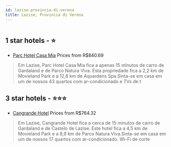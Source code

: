 ```yaml
---
id: lazise-provincia-di-verona
title: Lazise, Provincia di Verona
---
```


<center><img src="https://i.travelapi.com/hotels/37000000/36990000/36988500/36988417/2bc27566_z.jpg" alt="" /></center>


##  1 star hotels - ⭐️

-    [Parc Hotel Casa Mia](https://www.hurb.com/br/aud/https://www.hurb.com/br/hotels/lazise/parc-hotel-casa-mia-HT-UV6Q?cmp=18055) Prices from R$840.69
   > Em Lazise, Parc Hotel Casa Mia fica a apenas 15 minutos de carro de Gardaland e de Parco Natura Viva.  Esta propriedade fica a 2,2 km de Movieland Park e a 12,8 km de Aquardens Spa.Sinta-se em casa em um de nossos 43 quartos com ar-condicionado e TVs de t

##  3 star hotels - ⭐️⭐️⭐️

-    [Cangrande Hotel](https://www.hurb.com/br/aud/https://www.hurb.com/br/hotels/lazise/cangrande-hotel-HT-OXAQ?cmp=18055) Prices from R$764.32
   > Em Lazise, Cangrande Hotel fica a cerca de 15 minutos de carro de Gardaland e de Castelo de Lazise.  Este hotel fica a 4,5 km de Movieland Park e a 8,9 km de Parco Natura Viva.Sinta-se em casa em um de nossos 17 quartos com ar-condicionado. Wi-Fi de corte
